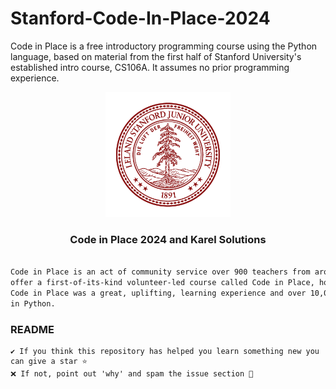 # Stanford-Code-In-Place-2024
Code in Place is a free introductory programming course using the Python language, based on material from the first half of Stanford University's established intro course, CS106A. It assumes no prior programming experience.

<!-- # Code-In-Place-By-Stanford-University

Karel Codes and Code In Place 2024 Solutions -->

<p align="center">
  <a href="https://codeinplace.stanford.edu">
    <img width="200px" src="https://github.com/xiaowuc2/xiaowuc2/blob/master/source/82601797.png" alt="Logo">
  </a>
  <h3 align="center">Code in Place 2024 and Karel Solutions</h3>  
  <p align="center">
  </p>
</p>

```diff

Code in Place is an act of community service over 900 teachers from around the world came together to 
offer a first-of-its-kind volunteer-led course called Code in Place, hosted by Stanford University. 
Code in Place was a great, uplifting, learning experience and over 10,000 students learned how to code 
in Python.

```

### README
```
✔️ If you think this repository has helped you learn something new you can give a star ⭐   
❌ If not, point out 'why' and spam the issue section 🚩   
```
